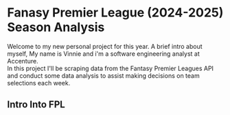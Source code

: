 # Fanasy Premier League (2024-2025) Season Analysis
Welcome to my new personal project for this year. A brief intro about myself, My name is Vinnie and i'm a software engineering analyst at Accenture.  
In this project I'll be scraping data from the Fantasy Premier Leagues API and conduct some data analysis to assist making decisions on team selections each week. 

## Intro Into FPL
